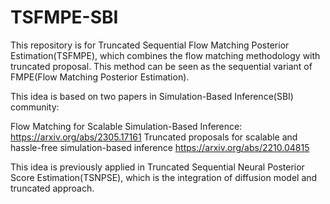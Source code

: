 # TSFMPE-SBI
This repository is for Truncated Sequential Flow Matching Posterior Estimation(TSFMPE), which combines the flow matching methodology with truncated proposal. This method can be seen as the sequential variant of FMPE(Flow Matching Posterior Estimation).

This idea is based on two papers in Simulation-Based Inference(SBI) community:

Flow Matching for Scalable Simulation-Based Inference: https://arxiv.org/abs/2305.17161
Truncated proposals for scalable and hassle-free simulation-based inference https://arxiv.org/abs/2210.04815

This idea is previously applied in Truncated Sequential Neural Posterior Score Estimation(TSNPSE), which is the integration of diffusion model and truncated approach.
